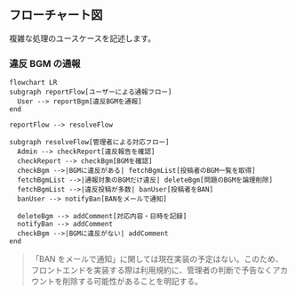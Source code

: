 ## フローチャート図

複雑な処理のユースケースを記述します。

### 違反 BGM の通報

```mermaid
flowchart LR
subgraph reportFlow[ユーザーによる通報フロー]
  User --> reportBgm[違反BGMを通報]
end

reportFlow --> resolveFlow

subgraph resolveFlow[管理者による対応フロー]
  Admin --> checkReport[違反報告を確認]
  checkReport --> checkBgm[BGMを確認]
  checkBgm -->|BGMに違反がある| fetchBgmList[投稿者のBGM一覧を取得]
  fetchBgmList -->|通報対象のBGMだけ違反| deleteBgm[問題のBGMを論理削除]
  fetchBgmList -->|違反投稿が多数| banUser[投稿者をBAN]
  banUser --> notifyBan[BANをメールで通知]

  deleteBgm --> addComment[対応内容・日時を記録]
  notifyBan --> addComment
  checkBgm -->|BGMに違反がない| addComment
end
```

> 「BAN をメールで通知」に関しては現在実装の予定はない。このため、フロントエンドを実装する際は利用規約に、管理者の判断で予告なくアカウントを削除する可能性があることを明記する。
